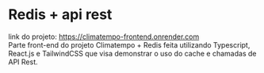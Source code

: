 # Redis + api rest

link do projeto: https://climatempo-frontend.onrender.com  
Parte front-end do projeto Climatempo + Redis feita utilizando Typescript, React.js e TailwindCSS que visa demonstrar o uso do cache e chamadas de API Rest.
